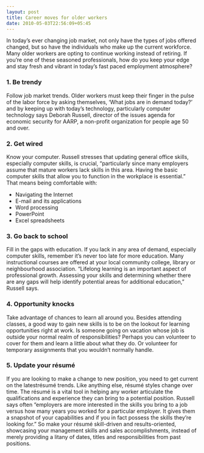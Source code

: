 ```yaml
---
layout: post
title: Career moves for older workers
date: 2010-05-03T22:56:09+05:45
---
```


In today’s ever changing job market, not only have the types of jobs offered changed, but so have the individuals who make up the current workforce. Many older workers are opting to continue working instead of retiring. If you’re one of these seasoned professionals, how do you keep your edge and stay fresh and vibrant in today’s fast paced employment atmosphere?

### 1. Be trendy
Follow job market trends. Older workers must keep their finger in the pulse of the labor force by asking themselves, ‘What jobs are in demand today?’ and by keeping up with today’s technology, particularly computer technology says Deborah Russell, director of the issues agenda for economic security for AARP, a non-profit organization for people age 50 and over.

### 2. Get wired
Know your computer. Russell stresses that updating general office skills, especially computer skills, is crucial, “particularly since many employers assume that mature workers lack skills in this area. Having the basic computer skills that allow you to function in the workplace is essential.” That means being comfortable with:
- Navigating the Internet
- E-mail and its applications
- Word processing
- PowerPoint
- Excel spreadsheets

### 3. Go back to school
Fill in the gaps with education. If you lack in any area of demand, especially computer skills, remember it’s never too late for more education. Many instructional courses are offered at your local community college, library or neighbourhood association. “Lifelong learning is an important aspect of professional growth. Assessing your skills and determining whether there are any gaps will help identify potential areas for additional education,” Russell says.

### 4. Opportunity knocks
Take advantage of chances to learn all around you. Besides attending classes, a good way to gain new skills is to be on the lookout for learning opportunities right at work. Is someone going on vacation whose job is outside your normal realm of responsibilities? Perhaps you can volunteer to cover for them and learn a little about what they do. Or volunteer for temporary assignments that you wouldn’t normally handle.

### 5. Update your résumé
If you are looking to make a change to new position, you need to get current on the latestrésumé trends. Like anything else, résumé styles change over time. The résumé is a vital tool in helping any worker articulate the qualifications and experience they can bring to a potential position. Russell says often “employers are more interested in the skills you bring to a job versus how many years you worked for a particular employer. It gives them a snapshot of your capabilities and if you in fact possess the skills they’re looking for.” So make your résumé skill-driven and results-oriented, showcasing your management skills and sales accomplishments, instead of merely providing a litany of dates, titles and responsibilities from past positions.
